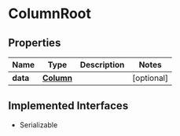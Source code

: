 

# ColumnRoot


## Properties

Name | Type | Description | Notes
------------ | ------------- | ------------- | -------------
**data** | [**Column**](Column.md) |  |  [optional]


## Implemented Interfaces

* Serializable


